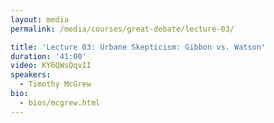 ```yaml
---
layout: media
permalink: /media/courses/great-debate/lecture-03/

title: 'Lecture 03: Urbane Skepticism: Gibbon vs. Watson'
duration: '41:00'
video: KY6QWsQqvII
speakers:
  - Timothy McGrew
bio:
  - bios/mcgrew.html
---
```

